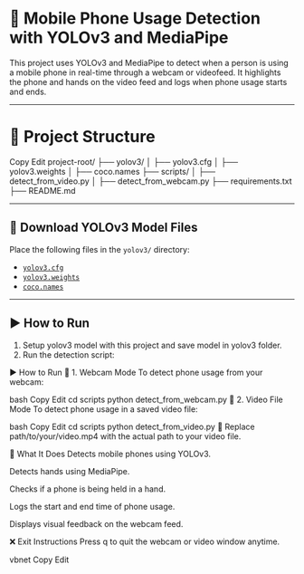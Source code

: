
# 📱 Mobile Phone Usage Detection with YOLOv3 and MediaPipe

This project uses YOLOv3 and MediaPipe to detect when a person is using a mobile phone in real-time through a webcam or videofeed. It highlights the phone and hands on the video feed and logs when phone usage starts and ends.

---

# 📁 Project Structure
Copy
Edit
project-root/
├── yolov3/
│   ├── yolov3.cfg
│   ├── yolov3.weights
│   ├── coco.names
├── scripts/
│   ├── detect_from_video.py
│   ├── detect_from_webcam.py
├── requirements.txt
├── README.md


---

## 🔗 Download YOLOv3 Model Files

Place the following files in the `yolov3/` directory:

- [`yolov3.cfg`](https://github.com/pjreddie/darknet/blob/master/cfg/yolov3.cfg)
- [`yolov3.weights`](https://pjreddie.com/media/files/yolov3.weights)
- [`coco.names`](https://github.com/pjreddie/darknet/blob/master/data/coco.names)

---

## ▶️ How to Run

1. Setup yolov3 model with this project and save model in yolov3 folder.
2. Run the detection script:

▶️ How to Run
🔴 1. Webcam Mode
To detect phone usage from your webcam:

bash
Copy
Edit
cd scripts
python detect_from_webcam.py
🎥 2. Video File Mode
To detect phone usage in a saved video file:

bash
Copy
Edit
cd scripts
python detect_from_video.py 
📝 Replace path/to/your/video.mp4 with the actual path to your video file.

📌 What It Does
Detects mobile phones using YOLOv3.

Detects hands using MediaPipe.

Checks if a phone is being held in a hand.

Logs the start and end time of phone usage.

Displays visual feedback on the webcam feed.

❌ Exit Instructions
Press q to quit the webcam or video window anytime.

vbnet
Copy
Edit
